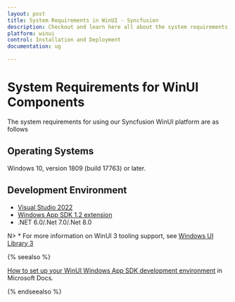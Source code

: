 ```yaml
---
layout: post
title: System Requirements in WinUI - Syncfusion
description: Checkout and learn here all about the system requirements needed to use the Syncfusion WinUI Components.
platform: winui
control: Installation and Deployment
documentation: ug

---
```


# System Requirements for WinUI Components

The system requirements for using our Syncfusion WinUI platform are as follows

## Operating Systems

Windows 10, version 1809 (build 17763) or later.

## Development Environment

* [Visual Studio 2022](https://visualstudio.microsoft.com/downloads/)
* [Windows App SDK 1.2 extension](https://learn.microsoft.com/en-us/windows/apps/windows-app-sdk/stable-channel#version-124-122302174)
* .NET 6.0/.Net 7.0/.Net 8.0

N> * For more information on WinUI 3 tooling support, see [Windows UI Library 3](https://learn.microsoft.com/en-us/windows/apps/winui/winui3/)


{% seealso %}

[How to set up your WinUI Windows App SDK development environment](https://learn.microsoft.com/en-us/windows/apps/windows-app-sdk/set-up-your-development-environment?tabs=cs-vs-community%2Ccpp-vs-community%2Cvs-2022-17-1-a%2Cvs-2022-17-1-b) in Microsoft Docs.

{% endseealso %}
